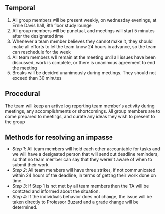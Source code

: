 ## Temporal
1. All group members will be present weekly, on wednesday evenings, at Ernie Davis hall, 8th floor study lounge
2. All group members will be punctual, and meetings will start 5 minutes after the designated time
3. Whenever a team member believes they cannot make it, they should make all efforts to let the team know 24 hours in advance, so the team can reschedule for the week
4. All team members will remain at the meeting until all issues have been discussed, work is complete, or there is unanimous agreement to end the meeting
5. Breaks will be decided unanimously during meetings. They should not exceed than 30 minutes

## Procedural

The team will keep an active log reporting team member's activity during meetings, any accomplishments or shortcomings.
All group members are to come prepared to meetings, and curate any ideas they wish to present to the group



## Methods for resolving an impasse
-  _Step 1_: All team members will hold each other accountable for tasks and we will have a designated person that will send out deadline reminders, so that no team member can say that they weren't aware of when to submit their work.
-  _Step 2_: All team members will have three strikes, if not communicated within 24 hours of the deadline, in terms of getting their work done on time.
- _Step 3_: If Step 1 is not met by all team members then the TA will be contcted and informed about the situation. 
- _Step 4_: If the individuals behavior does not change, the issue will be taken directly to Professor Buzard and a grade change will be determined. 
